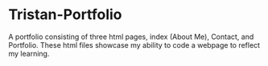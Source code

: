 # Tristan-Portfolio
A portfolio consisting of three html pages, index (About Me), Contact, and Portfolio. 
These html files showcase my ability to code a webpage to reflect my learning.
